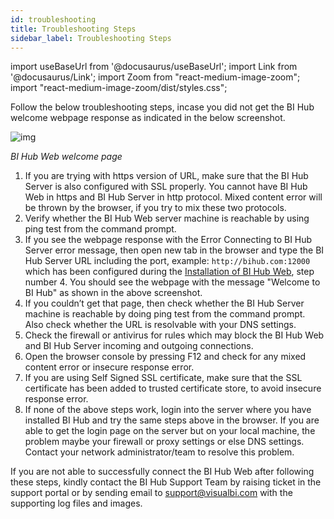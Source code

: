 ```yaml
---
id: troubleshooting
title: Troubleshooting Steps
sidebar_label: Troubleshooting Steps
---
```

import useBaseUrl from '@docusaurus/useBaseUrl';
import Link from '@docusaurus/Link';
import Zoom from "react-medium-image-zoom";
import "react-medium-image-zoom/dist/styles.css";

Follow the below troubleshooting steps, incase you did not get the BI Hub welcome webpage response as indicated in the below screenshot.

 <div style={{textAlign: 'center'}}>
   <Zoom>
     <img alt="img" src={useBaseUrl('/doc-images/fig3_3-web-verification.png')}/>
   </Zoom>
 </div>

 *BI Hub Web welcome page*

1. If you are trying with https version of URL, make sure that the BI Hub Server is also configured with SSL properly. You cannot have BI Hub Web in https and BI Hub Server in http protocol. Mixed content error will be thrown by the browser, if you try to mix these two protocols.
1. Verify whether the BI Hub Web server machine is reachable by using ping test from the command prompt.
2. If you see the webpage response with the Error Connecting to BI Hub Server error message, then open new tab in the browser and type the BI Hub Server URL including the port, example: `http://bihub.com:12000` which has been configured during the [Installation of BI Hub Web](install), step number 4. You should see the webpage with the message "Welcome to BI Hub" as shown in the above screenshot.
1. If you couldn’t get that page, then check whether the BI Hub Server machine is reachable by doing ping test from the command prompt. Also check whether the URL is resolvable with your DNS settings.
1. Check the firewall or antivirus for rules which may block the BI Hub Web and BI Hub Server incoming and outgoing connections.
1. Open the browser console by pressing F12 and check for any mixed content error or insecure response error.
1. If you are using Self Signed SSL certificate, make sure that the SSL certificate has been added to trusted certificate store, to avoid insecure response error.
1. If none of the above steps work, login into the server where you have installed BI Hub and try the same steps above in the browser. If you are able to get the login page on the server but on your local machine, the problem maybe your firewall or proxy settings or else DNS settings. Contact your network administrator/team to resolve this problem.

If you are not able to successfully connect the BI Hub Web after following these steps, kindly contact the BI Hub Support Team by raising ticket in the support portal or by sending email to support@visualbi.com with the supporting log files and images.